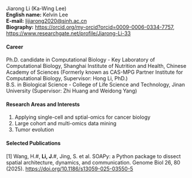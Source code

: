 Jiarong Li (Ka-Wing Lee)  
__English name:__ Kelvin Lee  
__E-mail:__ lijiarong2020@sinh.ac.cn  
__Biography:__ https://orcid.org/my-orcid?orcid=0009-0006-0334-7757, https://www.researchgate.net/profile/Jiarong-Li-33  

#### Career
Ph.D. candidate in Computational Biology - Key Laboratory of Computational Biology, Shanghai Institute of Nutrition and Health, Chinese Academy of Sciences (Formerly known as CAS-MPG Partner Institute for Computational Biology, Supervisor: Hong Li, PhD.)  
B.S. in Biological Science - College of Life Science and Technology, Jinan University (Supervisor: Zhi Huang and Weidong Yang) 

#### Research Areas and Interests  
1. Applying single-cell and sptial-omics for cancer biology
2. Large cohort and multi-omics data mining
3. Tumor evolution

#### Selected Publications  
[1] Wang, H.#, __Li, J.__#, Jing, S. et al. SOAPy: a Python package to dissect spatial architecture, dynamics, and communication. Genome Biol 26, 80 (2025). https://doi.org/10.1186/s13059-025-03550-5
